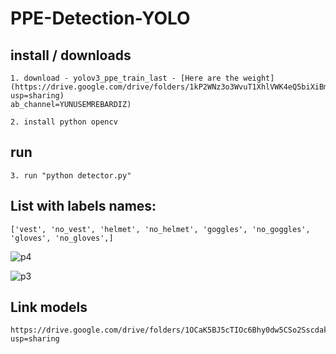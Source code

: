 # PPE-Detection-YOLO

## install / downloads
    1. download - yolov3_ppe_train_last - [Here are the weight](https://drive.google.com/drive/folders/1kP2WNz3o3WvuT1XhlVWK4eQ5biXiBm_Q?usp=sharing)
    ab_channel=YUNUSEMREBARDIZ)

    2. install python opencv

## run

    3. run "python detector.py"

## List with labels names:

    ['vest', 'no_vest', 'helmet', 'no_helmet', 'goggles', 'no_goggles', 'gloves', 'no_gloves',]

![p4](https://user-images.githubusercontent.com/27730254/96222937-cc79a500-0f95-11eb-911b-5631d2348eb5.jpg)

![p3](https://user-images.githubusercontent.com/27730254/96223041-f8952600-0f95-11eb-9078-cee1798c4a42.jpg)

## Link models
    https://drive.google.com/drive/folders/1OCaK5BJ5cTIOc6Bhy0dw5CSo2Sscdak-?usp=sharing
